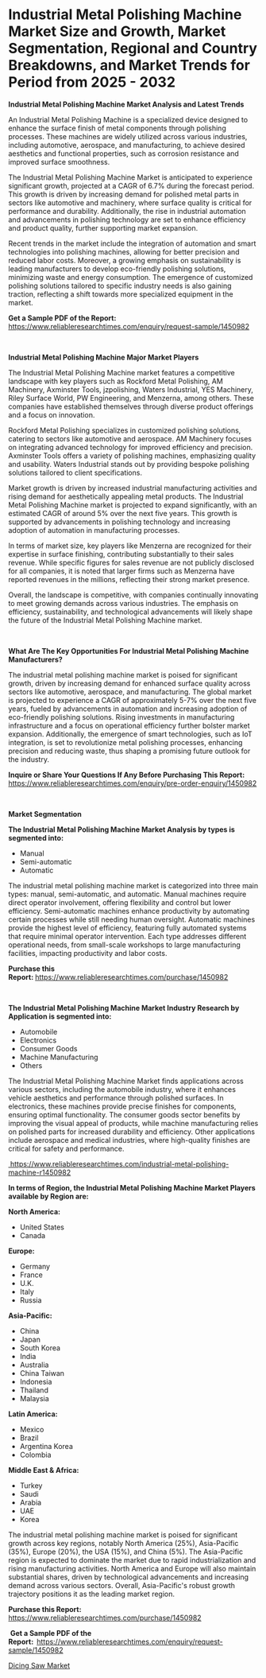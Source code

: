 <p><h1>Industrial Metal Polishing Machine Market Size and Growth, Market Segmentation, Regional and Country Breakdowns, and Market Trends for Period from 2025 -  2032</h1></p><p><strong>Industrial Metal Polishing Machine Market Analysis and Latest Trends</strong></p>
<p><p>An Industrial Metal Polishing Machine is a specialized device designed to enhance the surface finish of metal components through polishing processes. These machines are widely utilized across various industries, including automotive, aerospace, and manufacturing, to achieve desired aesthetics and functional properties, such as corrosion resistance and improved surface smoothness.</p><p>The Industrial Metal Polishing Machine Market is anticipated to experience significant growth, projected at a CAGR of 6.7% during the forecast period. This growth is driven by increasing demand for polished metal parts in sectors like automotive and machinery, where surface quality is critical for performance and durability. Additionally, the rise in industrial automation and advancements in polishing technology are set to enhance efficiency and product quality, further supporting market expansion.</p><p>Recent trends in the market include the integration of automation and smart technologies into polishing machines, allowing for better precision and reduced labor costs. Moreover, a growing emphasis on sustainability is leading manufacturers to develop eco-friendly polishing solutions, minimizing waste and energy consumption. The emergence of customized polishing solutions tailored to specific industry needs is also gaining traction, reflecting a shift towards more specialized equipment in the market.</p></p>
<p><strong>Get a Sample PDF of the Report:&nbsp;</strong> <a href="https://www.reliableresearchtimes.com/enquiry/request-sample/1450982?utm_campaign=2229&utm_medium=2&utm_source=Github&utm_content=ia&utm_term=17022025&utm_id=industrial-metal-polishing-machine">https://www.reliableresearchtimes.com/enquiry/request-sample/1450982</a></p>
<p>&nbsp;</p>
<p><strong>Industrial Metal Polishing Machine Major Market Players</strong></p>
<p><p>The Industrial Metal Polishing Machine market features a competitive landscape with key players such as Rockford Metal Polishing, AM Machinery, Axminster Tools, jzpolishing, Waters Industrial, YES Machinery, Riley Surface World, PW Engineering, and Menzerna, among others. These companies have established themselves through diverse product offerings and a focus on innovation.</p><p>Rockford Metal Polishing specializes in customized polishing solutions, catering to sectors like automotive and aerospace. AM Machinery focuses on integrating advanced technology for improved efficiency and precision. Axminster Tools offers a variety of polishing machines, emphasizing quality and usability. Waters Industrial stands out by providing bespoke polishing solutions tailored to client specifications.</p><p>Market growth is driven by increased industrial manufacturing activities and rising demand for aesthetically appealing metal products. The Industrial Metal Polishing Machine market is projected to expand significantly, with an estimated CAGR of around 5% over the next five years. This growth is supported by advancements in polishing technology and increasing adoption of automation in manufacturing processes.</p><p>In terms of market size, key players like Menzerna are recognized for their expertise in surface finishing, contributing substantially to their sales revenue. While specific figures for sales revenue are not publicly disclosed for all companies, it is noted that larger firms such as Menzerna have reported revenues in the millions, reflecting their strong market presence.</p><p>Overall, the landscape is competitive, with companies continually innovating to meet growing demands across various industries. The emphasis on efficiency, sustainability, and technological advancements will likely shape the future of the Industrial Metal Polishing Machine market.</p></p>
<p>&nbsp;</p>
<p><strong>What Are The Key Opportunities For Industrial Metal Polishing Machine Manufacturers?</strong></p>
<p><p>The industrial metal polishing machine market is poised for significant growth, driven by increasing demand for enhanced surface quality across sectors like automotive, aerospace, and manufacturing. The global market is projected to experience a CAGR of approximately 5-7% over the next five years, fueled by advancements in automation and increasing adoption of eco-friendly polishing solutions. Rising investments in manufacturing infrastructure and a focus on operational efficiency further bolster market expansion. Additionally, the emergence of smart technologies, such as IoT integration, is set to revolutionize metal polishing processes, enhancing precision and reducing waste, thus shaping a promising future outlook for the industry.</p></p>
<p><strong>Inquire or Share Your Questions If Any Before Purchasing This Report:</strong> <a href="https://www.reliableresearchtimes.com/enquiry/pre-order-enquiry/1450982?utm_campaign=2229&utm_medium=2&utm_source=Github&utm_content=ia&utm_term=17022025&utm_id=industrial-metal-polishing-machine">https://www.reliableresearchtimes.com/enquiry/pre-order-enquiry/1450982</a></p>
<p>&nbsp;</p>
<p><strong>Market Segmentation</strong></p>
<p><strong>The Industrial Metal Polishing Machine Market Analysis by types is segmented into:</strong></p>
<p><ul><li>Manual</li><li>Semi-automatic</li><li>Automatic</li></ul></p>
<p><p>The industrial metal polishing machine market is categorized into three main types: manual, semi-automatic, and automatic. Manual machines require direct operator involvement, offering flexibility and control but lower efficiency. Semi-automatic machines enhance productivity by automating certain processes while still needing human oversight. Automatic machines provide the highest level of efficiency, featuring fully automated systems that require minimal operator intervention. Each type addresses different operational needs, from small-scale workshops to large manufacturing facilities, impacting productivity and labor costs.</p></p>
<p><strong>Purchase this Report:&nbsp;</strong><a href="https://www.reliableresearchtimes.com/purchase/1450982?utm_campaign=2229&utm_medium=2&utm_source=Github&utm_content=ia&utm_term=17022025&utm_id=industrial-metal-polishing-machine">https://www.reliableresearchtimes.com/purchase/1450982</a></p>
<p>&nbsp;</p>
<p><strong>The Industrial Metal Polishing Machine Market Industry Research by Application is segmented into:</strong></p>
<p><ul><li>Automobile</li><li>Electronics</li><li>Consumer Goods</li><li>Machine Manufacturing</li><li>Others</li></ul></p>
<p><p>The Industrial Metal Polishing Machine Market finds applications across various sectors, including the automobile industry, where it enhances vehicle aesthetics and performance through polished surfaces. In electronics, these machines provide precise finishes for components, ensuring optimal functionality. The consumer goods sector benefits by improving the visual appeal of products, while machine manufacturing relies on polished parts for increased durability and efficiency. Other applications include aerospace and medical industries, where high-quality finishes are critical for safety and performance.</p></p>
<p><a href="https://www.reliableresearchtimes.com/industrial-metal-polishing-machine-r1450982?utm_campaign=2229&utm_medium=2&utm_source=Github&utm_content=ia&utm_term=17022025&utm_id=industrial-metal-polishing-machine">&nbsp;https://www.reliableresearchtimes.com/industrial-metal-polishing-machine-r1450982</a></p>
<p><strong>In terms of Region, the Industrial Metal Polishing Machine Market Players available by Region are:</strong></p>
<p>
    <p> <strong> North America: </strong>
        <ul>
            <li>United States</li>
            <li>Canada</li>
        </ul>
        </p> 
    <p> <strong> Europe: </strong>
        <ul>
            <li>Germany</li>
            <li>France</li>
            <li>U.K.</li>
            <li>Italy</li>
            <li>Russia</li>
        </ul>
        </p> 
    <p> <strong> Asia-Pacific: </strong>
        <ul>
            <li>China</li>
            <li>Japan</li>
            <li>South Korea</li>
            <li>India</li>
            <li>Australia</li>
            <li>China Taiwan</li>
            <li>Indonesia</li>
            <li>Thailand</li>
            <li>Malaysia</li>
        </ul>
        </p> 
    <p> <strong> Latin America: </strong>
        <ul>
            <li>Mexico</li>
            <li>Brazil</li>
            <li>Argentina Korea</li>
            <li>Colombia</li>
        </ul>
        </p> 
    <p> <strong> Middle East & Africa: </strong>
        <ul>
            <li>Turkey</li>
            <li>Saudi</li>
            <li>Arabia</li>
            <li>UAE</li>
            <li>Korea</li>
        </ul>
    </p>
    </p>
<p><p>The industrial metal polishing machine market is poised for significant growth across key regions, notably North America (25%), Asia-Pacific (35%), Europe (20%), the USA (15%), and China (5%). The Asia-Pacific region is expected to dominate the market due to rapid industrialization and rising manufacturing activities. North America and Europe will also maintain substantial shares, driven by technological advancements and increasing demand across various sectors. Overall, Asia-Pacific's robust growth trajectory positions it as the leading market region.</p></p>
<p><strong>Purchase this Report: </strong><a href="https://www.reliableresearchtimes.com/purchase/1450982?utm_campaign=2229&utm_medium=2&utm_source=Github&utm_content=ia&utm_term=17022025&utm_id=industrial-metal-polishing-machine">https://www.reliableresearchtimes.com/purchase/1450982</a></p>
<p>&nbsp;<strong>Get a Sample PDF of the Report:&nbsp;&nbsp;</strong><a href="https://www.reliableresearchtimes.com/enquiry/request-sample/1450982?utm_campaign=2229&utm_medium=2&utm_source=Github&utm_content=ia&utm_term=17022025&utm_id=industrial-metal-polishing-machine">https://www.reliableresearchtimes.com/enquiry/request-sample/1450982</a></p>
<p><strong></strong></p>
<p><p><a href="https://github.com/DianaWilson796/Market-Research-Report-List-1/blob/main/dicing-saw-market.md?utm_campaign=2229&utm_medium=2&utm_source=Github&utm_content=ia&utm_term=17022025&utm_id=industrial-metal-polishing-machine">Dicing Saw Market</a></p></p>
